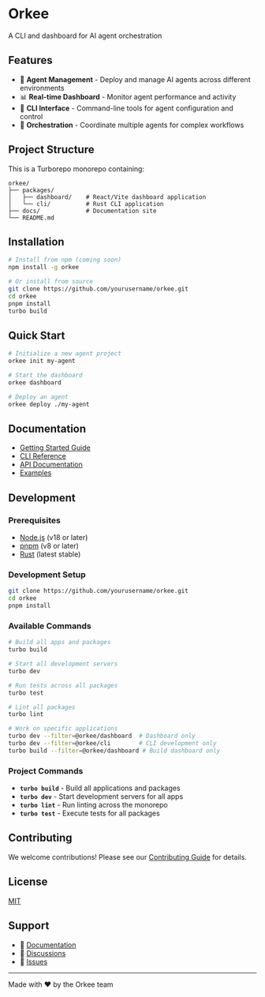# Orkee

A CLI and dashboard for AI agent orchestration

## Features

- 🤖 **Agent Management** - Deploy and manage AI agents across different environments
- 📊 **Real-time Dashboard** - Monitor agent performance and activity
- 🔧 **CLI Interface** - Command-line tools for agent configuration and control
- 🔗 **Orchestration** - Coordinate multiple agents for complex workflows

## Project Structure

This is a Turborepo monorepo containing:

```
orkee/
├── packages/
│   ├── dashboard/    # React/Vite dashboard application
│   └── cli/          # Rust CLI application
├── docs/             # Documentation site
└── README.md
```

## Installation

```bash
# Install from npm (coming soon)
npm install -g orkee

# Or install from source
git clone https://github.com/yourusername/orkee.git
cd orkee
pnpm install
turbo build
```

## Quick Start

```bash
# Initialize a new agent project
orkee init my-agent

# Start the dashboard
orkee dashboard

# Deploy an agent
orkee deploy ./my-agent
```

## Documentation

- [Getting Started Guide](docs/getting-started.md)
- [CLI Reference](docs/cli-reference.md)
- [API Documentation](docs/api.md)
- [Examples](examples/)

## Development

### Prerequisites

- [Node.js](https://nodejs.org/) (v18 or later)
- [pnpm](https://pnpm.io/) (v8 or later)
- [Rust](https://rustup.rs/) (latest stable)

### Development Setup

```bash
git clone https://github.com/yourusername/orkee.git
cd orkee
pnpm install
```

### Available Commands

```bash
# Build all apps and packages
turbo build

# Start all development servers
turbo dev

# Run tests across all packages
turbo test

# Lint all packages
turbo lint

# Work on specific applications
turbo dev --filter=@orkee/dashboard  # Dashboard only
turbo dev --filter=@orkee/cli        # CLI development only
turbo build --filter=@orkee/dashboard # Build dashboard only
```

### Project Commands

- **`turbo build`** - Build all applications and packages
- **`turbo dev`** - Start development servers for all apps
- **`turbo lint`** - Run linting across the monorepo
- **`turbo test`** - Execute tests for all packages

## Contributing

We welcome contributions! Please see our [Contributing Guide](CONTRIBUTING.md) for details.

## License

[MIT](LICENSE)

## Support

- 📖 [Documentation](https://orkee.dev/docs)
- 💬 [Discussions](https://github.com/yourusername/orkee/discussions)
- 🐛 [Issues](https://github.com/yourusername/orkee/issues)

---

Made with ❤️ by the Orkee team
